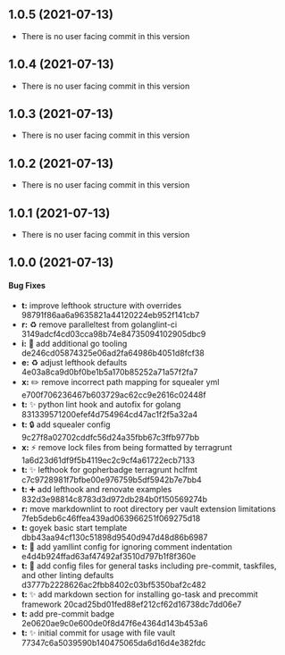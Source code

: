 <a name="1.0.5"></a>
## 1.0.5 (2021-07-13)


* There is no user facing commit in this version


<a name="1.0.4"></a>
## 1.0.4 (2021-07-13)


* There is no user facing commit in this version


<a name="1.0.3"></a>
## 1.0.3 (2021-07-13)


* There is no user facing commit in this version


<a name="1.0.2"></a>
## 1.0.2 (2021-07-13)


* There is no user facing commit in this version


<a name="1.0.1"></a>
## 1.0.1 (2021-07-13)


* There is no user facing commit in this version


<a name="1.0.0"></a>
## 1.0.0 (2021-07-13)


#### Bug Fixes

* **t:** improve lefthook structure with overrides 98791f86aa6a9635821a44120224eb952f141cb7
* **r:** ♻️ remove paralleltest from golanglint-ci 3149adcf4cd03cca98b74e84735094102905dbc9
* **i:** 👷 add additional go tooling de246cd05874325e06ad2fa64986b4051d8fcf38
* **e:** ♻️ adjust lefthook defaults 4e03a8ca9d0bf0be1b5a170b85252a71a57f2fa7
* **x:** ✏️ remove incorrect path mapping for squealer yml e700f706236467b603729ac62cc9e2616c02448f
* **t:** ✨ python lint hook and autofix for golang 831339571200efef4d754964cd47ac1f2f5a32a4
* **t:** 🔒 add squealer config 9c27f8a02702cddfc56d24a35fbb67c3ffb977bb
* **x:** ⚡️ remove lock files from being formatted by terragrunt 1a6d23d61df9f5b4119ec2c9cf4a61722ecb7133
* **t:** ✨ lefthook for gopherbadge terragrunt hclfmt c7c9728981f7bfbe00e976759b5df5942b7e7bb4
* **t:** ➕ add lefthook and renovate examples 832d3e98814c8783d3d972db284b0f150569274b
* **r:** move markdownlint to root directory per vault extension limitations 7feb5deb6c46ffea439ad063966251f069275d18
* **t:** goyek basic start template dbb43aa94cf130c51898d9540d947d48d86b6987
* **t:** 🔧 add yamllint config for ignoring comment indentation e4d4b924ffad63af47492af3510d797b1f8f360e
* **t:** 🔧 add config files for general tasks including pre-commit, taskfiles, and other linting defaults d3777b2228626ac2fbb8402c03bf5350baf2c482
* **t:** ✨ add markdown section for installing go-task and precommit framework 20cad25bd01fed88ef212cf62d16738dc7dd06e7
* **t:** add pre-commit badge 2e0620ae9c0e600de0f8d47f6e4364d143b453a6
* **t:** ✨ initial commit for usage with file vault 77347c6a5039590b140475065da6d16d4e382fdc


